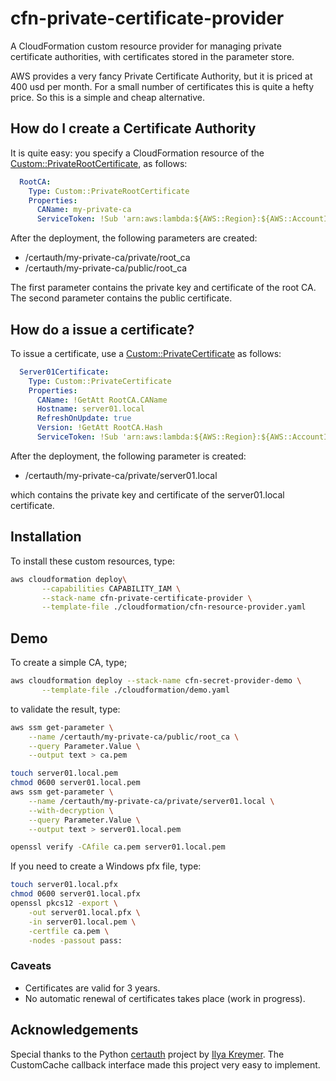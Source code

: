 # cfn-private-certificate-provider
A CloudFormation custom resource provider for managing private certificate authorities, with certificates stored 
in the parameter store.  

AWS provides a very fancy Private Certificate Authority, but it is priced at 400 usd per month. For a small number of certificates
this is quite a hefty price. So this is a simple and cheap alternative.

##  How do I create a Certificate Authority
It is quite easy: you specify a CloudFormation resource of the [Custom::PrivateRootCertificate](docs/PrivateRootCertificate.md), as follows:

```yaml
  RootCA:
    Type: Custom::PrivateRootCertificate
    Properties:
      CAName: my-private-ca
      ServiceToken: !Sub 'arn:aws:lambda:${AWS::Region}:${AWS::AccountId}:function:binxio-cfn-private-certificate-provider'
```
After the deployment, the following parameters are created:

- /certauth/my-private-ca/private/root_ca
- /certauth/my-private-ca/public/root_ca

The first parameter contains the private key and certificate of the root CA. The second parameter contains the
public certificate.

##  How do a issue a certificate?
To issue a certificate, use a [Custom::PrivateCertificate](./PrivateCertificate.md) as follows:
```yaml
  Server01Certificate:
    Type: Custom::PrivateCertificate
    Properties:
      CAName: !GetAtt RootCA.CAName
      Hostname: server01.local
      RefreshOnUpdate: true
      Version: !GetAtt RootCA.Hash
      ServiceToken: !Sub 'arn:aws:lambda:${AWS::Region}:${AWS::AccountId}:function:binxio-cfn-private-certificate-provider'
```
After the deployment, the following parameter is created:

- /certauth/my-private-ca/private/server01.local

which contains the private key and certificate of the server01.local certificate.

## Installation
To install these custom resources, type:

```sh
aws cloudformation deploy\
       --capabilities CAPABILITY_IAM \
       --stack-name cfn-private-certificate-provider \
       --template-file ./cloudformation/cfn-resource-provider.yaml
```

## Demo
To create a simple CA, type;

```sh
aws cloudformation deploy --stack-name cfn-secret-provider-demo \
       --template-file ./cloudformation/demo.yaml
```
to validate the result, type:

```sh
aws ssm get-parameter \
    --name /certauth/my-private-ca/public/root_ca \
    --query Parameter.Value \
    --output text > ca.pem

touch server01.local.pem 
chmod 0600 server01.local.pem
aws ssm get-parameter \
    --name /certauth/my-private-ca/private/server01.local \
    --with-decryption \
    --query Parameter.Value \
    --output text > server01.local.pem

openssl verify -CAfile ca.pem server01.local.pem 
```
If you need to create a Windows pfx file, type:

```bash
touch server01.local.pfx
chmod 0600 server01.local.pfx 
openssl pkcs12 -export \
    -out server01.local.pfx \
    -in server01.local.pem \
    -certfile ca.pem \
    -nodes -passout pass:
```

### Caveats
- Certificates are valid for 3 years. 
- No automatic renewal of certificates takes place (work in progress).


## Acknowledgements
Special thanks to the Python [certauth](https://pypi.org/project/certauth/) project by [Ilya Kreymer](email:ikreymer@gmail.com). The
CustomCache callback interface made this project very easy to implement.
